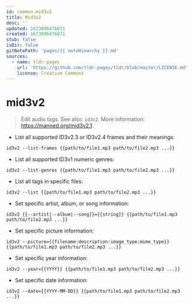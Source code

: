 ```yaml
---
id: common.mid3v2
title: Mid3v2
desc: ''
updated: 1673896476871
created: 1673896476871
stub: false
isDir: false
gitNotePath: 'pages/{{ noteHiearchy }}.md'
sources:
  - name: tldr-pages
    url: 'https://github.com/tldr-pages/tldr/blob/master/LICENSE.md'
    license: Creative Commons
---
```

# mid3v2

> Edit audio tags.
> See also: `id3v2`.
> More information: <https://manned.org/mid3v2.1>.

- List all supported ID3v2.3 or ID3v2.4 frames and their meanings:

`id3v2 --list-frames {{path/to/file1.mp3 path/to/file2.mp3 ...}}`

- List all supported ID3v1 numeric genres:

`id3v2 --list-genres {{path/to/file1.mp3 path/to/file2.mp3 ...}}`

- List all tags in specific files:

`id3v2 --list {{path/to/file1.mp3 path/to/file2.mp3 ...}}`

- Set specific artist, album, or song information:

`id3v2 {{--artist|--album|--song}}={{string}} {{path/to/file1.mp3 path/to/file2.mp3 ...}}`

- Set specific picture information:

`id3v2 --picture={{filename:description:image_type:mime_type}} {{path/to/file1.mp3 path/to/file2.mp3 ...}}`

- Set specific year information:

`id3v2 --year={{YYYY}} {{path/to/file1.mp3 path/to/file2.mp3 ...}}`

- Set specific date information:

`id3v2 --date={{YYYY-MM-DD}} {{path/to/file1.mp3 path/to/file2.mp3 ...}}`

